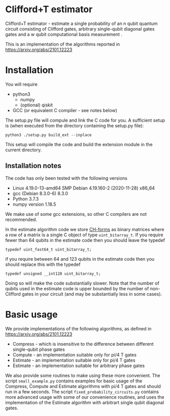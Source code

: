 # Clifford+T estimator
Clifford+T estimator - estimate a single probability of an n qubit quantum circuit consisting of Clifford gates, arbitrary single-qubit diagonal gates gates and a w qubit computational basis measurement .

This is an implementation of the algorithms reported in https://arxiv.org/abs/2101.12223

# Installation

You will require
* python3 
  * numpy
  * (optional) qiskit
* GCC (or equivalent C compiler - see notes below)

The setup.py file will compule and link the C code for you. A sufficient setup is (when executed from the directory containing the setup.py file):

`python3 ./setup.py build_ext --inplace`

This setup will compile the code and build the extension module in the current directory.

## Installation notes

The code has only been tested with the following versions
  * Linux 4.19.0-13-amd64 SMP Debian 4.19.160-2 (2020-11-28) x86_64
  * gcc (Debian 8.3.0-6) 8.3.0
  * Python 3.7.3
  * numpy version 1.18.5

We make use of some gcc extensions, so other C compilers are not recommended.

In the estimate algorithm code we store [CH-forms](https://quantum-journal.org/papers/q-2019-09-02-181/) as binary matrices where a row of a matrix is a single C object of type `uint_bitarray_t`. If you require fewer than 64 qubits in the estimate code then you should leave the typedef

`typedef uint_fast64_t uint_bitarray_t;`

if you require between 64 and 123 qubits in the estimate code then  you should replace this with the typedef 

`typedef unsigned __int128 uint_bitarray_t;`

Doing so will make the code substantially slower. Note that the number of qubits used in the estimate code is upper bounded by the number of non-Clifford gates in your circuit (and may be substantially less in some cases).


# Basic usage

We provide implementations of the following algorithms, as defined in https://arxiv.org/abs/2101.12223

* Compress - which is insensitive to the difference between different single-qubit phase gates
* Compute - an implementation suitable only for pi/4 T gates
* Estimate - an implementation suitable only for pi/4 T gates
* Estimate - an implementation suitable for arbitrary phase gates

We also provide some routines to make using these more convenient. The script `small_example.py` contains examples for basic usage of the Compress, Compute and Estimate algorithms with pi/4 T gates and should run in a few seconds. The script `fixed_probability_circuits.py` contains more advanced usage with some of our convenience routines, and uses the implementation of the Estimate algorithm with arbitrart single qubit diagonal gates.
